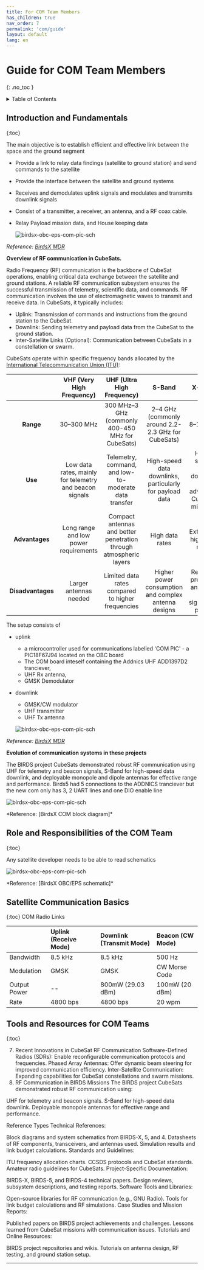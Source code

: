 ```yaml
---
title: For COM Team Members
has_children: true
nav_order: 7
permalink: 'com/guide'
layout: default
lang: en
---
```


# Guide for COM Team Members
{: .no_toc }

<details markdown="block">
<summary>Table of Contents</summary>

- Table of Contents
{:toc}

</details>

## Introduction and Fundamentals
{:toc}

The main objective is to establish efficient and effective link between the space and the ground segment 
- Provide a link to relay data findings (satellite to ground station) and send commands to the satellite 
- Provide the interface between the satellite and ground systems 
- Receives and demodulates uplink signals and modulates and transmits downlink signals 
- Consist of a transmitter, a receiver, an antenna, and a RF coax cable.
- Relay Payload mission data, and House keeping data 


  <p>
    <img alt="birdsx-obc-eps-com-pic-sch" src="/assets/images/birdsx-com-operation-diagram.png">
  </p>
*Reference: [BirdsX MDR]*

**Overview of RF communication in CubeSats.**

Radio Frequency (RF) communication is the backbone of CubeSat operations, enabling critical data exchange between the satellite and ground stations. A reliable RF communication subsystem ensures the successful transmission of telemetry, scientific data, and commands. RF communication involves the use of electromagnetic waves to transmit and receive data. In CubeSats, it typically includes:
- Uplink: Transmission of commands and instructions from the ground station to the CubeSat.
- Downlink: Sending telemetry and payload data from the CubeSat to the ground station.
- Inter-Satellite Links (Optional): Communication between CubeSats in a constellation or swarm.

CubeSats operate within specific frequency bands allocated by the [International Telecommunication Union (ITU)]:

|              |VHF (Very High Frequency)                                 | UHF (Ultra High Frequency)                                           | S-Band                                                   | X-Band |
|:------------:|:------------------:                                      |:------:                                                              | :------:                                                 | :------:|
| **Range**      | 30–300 MHz                                               | 300 MHz–3 GHz (commonly 400-450 MHz for CubeSats)                    | 2–4 GHz (commonly around 2.2-2.3 GHz for CubeSats)       | 8–12 GHz |
| **Use**         | Low data rates, mainly for telemetry and beacon signals  | Telemetry, command, and low-to-moderate data transfer                | High-speed data downlinks, particularly for payload data | High-speed data downlink for advanced CubeSat missions |
| **Advantages**   | Long range and low power requirements                    | Compact antennas and better penetration through atmospheric layers   | High data rates                                          | Extremely high data rates               |
| **Disadvantages** | Larger antennas needed                                  | Limited data rates compared to higher frequencies                    | Higher power consumption and complex antenna designs     | Requires precision antennas and significant power|


The setup consists of 
- uplink
  - a microcontroller used for communications labelled 'COM PIC' - a PIC18F67J94 located on the OBC board
  - The COM board inteself containing the Addnics UHF ADD1397D2 tranciever, 
  - UHF Rx antenna, 
  - GMSK Demodulator
- downlink 
  - GMSK/CW modulator
  - UHF transmitter
  - UHF Tx antenna


  <p>
    <img alt="birdsx-obc-eps-com-pic-sch" src="/assets/images/birdx-com-hardware.png">
  </p>
*Reference: [BirdsX MDR]*


**Evolution of communication systems in these projects**

The BIRDS project CubeSats demonstrated robust RF communication using UHF for telemetry and beacon signals, S-Band for high-speed data downlink, and deployable monopole and dipole antennas for effective range and performance. Birds5 had 5 connections to the ADDNICS tranciever but the new com only has 3, 2 UART lines and one DIO enable line 

  <p>
    <img alt="birdsx-obc-eps-com-pic-sch" src="/assets/images/birdx-com-detailed-block-diagram.png">
  </p>
*Reference: [BirdsX COM block diagram]*

## Role and Responsibilities of the COM Team
{:toc}

Any satellite developer needs to be able to read schematics
        
  <p>
    <img alt="birdsx-obc-eps-com-pic-sch" src="/assets/images/birdx-obc-eps-com-pic-sch.png">
  </p>
*Reference: [BirdsX OBC/EPS schematic]*


## Satellite Communication Basics
{:toc}
COM Radio Links

|              | Uplink (Receive Mode)     | Downlink (Transmit Mode) | Beacon (CW Mode) |
|:-------------|:------------------        |:------                   | :------|
| Bandwidth    | 8.5 kHz                   |8.5 kHz                   | 500 Hz |
| Modulation   | GMSK                      | GMSK                     | CW Morse Code |
| Output Power | --                        | 800mW (29.03 dBm)        | 100mW (20 dBm) |
| Rate         | 4800 bps                  | 4800 bps                 | 20 wpm |






## Tools and Resources for COM Teams
{:toc}


7. Recent Innovations in CubeSat RF Communication
Software-Defined Radios (SDRs):
Enable reconfigurable communication protocols and frequencies.
Phased Array Antennas:
Offer dynamic beam steering for improved communication efficiency.
Inter-Satellite Communication:
Expanding capabilities for CubeSat constellations and swarm missions.
8. RF Communication in BIRDS Missions
The BIRDS project CubeSats demonstrated robust RF communication using:

UHF for telemetry and beacon signals.
S-Band for high-speed data downlink.
Deployable monopole antennas for effective range and performance.


Reference Types
Technical References:

Block diagrams and system schematics from BIRDS-X, 5, and 4.
Datasheets of RF components, transceivers, and antennas used.
Simulation results and link budget calculations.
Standards and Guidelines:

ITU frequency allocation charts.
CCSDS protocols and CubeSat standards.
Amateur radio guidelines for CubeSats.
Project-Specific Documentation:

BIRDS-X, BIRDS-5, and BIRDS-4 technical papers.
Design reviews, subsystem descriptions, and testing reports.
Software Tools and Libraries:

Open-source libraries for RF communication (e.g., GNU Radio).
Tools for link budget calculations and RF simulations.
Case Studies and Mission Reports:

Published papers on BIRDS project achievements and challenges.
Lessons learned from CubeSat missions with communication issues.
Tutorials and Online Resources:

BIRDS project repositories and wikis.
Tutorials on antenna design, RF testing, and ground station setup.

-----

[BirdsX OBC/EPS schematic]: https://github.com/BIRDSOpenSource/BIRDSX-COM/blob/main/COMPIC_SCH/new_obc_eps_birds_x_v4.pdf
[BirdsX COM block diagram]: https://github.com/BIRDSOpenSource/BIRDSX-COM/tree/main/Diagram
[International Telecommunication Union (ITU)]: https://www.itu.int/en/Pages/default.aspx
[BirdsX MDR]: https://github.com/BIRDSOpenSource/BIRDSX-COM/tree/main/MDR/MDR
